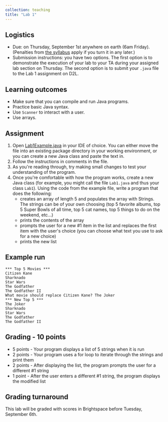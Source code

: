 ```yaml
---
collection: teaching
title: "Lab 1"
---
```


## Logistics
* Due: on Thursday, September 1st  anywhere on earth (6am Friday). (Penalties from [the
	syllabus](https://lgw2.github.io/teaching/csci132-fall-2022/syllabus/)
	apply if you turn it in any later.)
* Submission instructions: you have two options. The first option is to
	demonstrate the execution of your lab to your TA during your assigned lab
	section on Thursday.
	The second option is to submit your `.java` file to the Lab 1
	assignment on D2L.


## Learning outcomes
* Make sure that you can compile and run Java programs.
* Practice basic Java syntax.
* Use `Scanner` to interact with a user.
* Use arrays.

## Assignment

1. Open [Lab1Example.java](https://lgw2.github.io/teaching/csci132-fall-2022/labs/Lab1Example.java) in your IDE of choice. You can either move the file into an existing package directory
in your working environment, or you can create a new Java class and paste the
text in.
2. Follow the instructions in comments in the file.
3. As you're reading through, try making small changes to test your
   understanding of the program.
4. Once you're comfortable with how the program works, create a new Java class
   (for example, you might call the file `Lab1.java` and thus your class
   `Lab1`). Using the code from the example file, write a program that does the
   following:
   * creates an array of length 5 and populates the array with Strings. The strings can be of your own choosing (top 5 favorite albums, top 5 Super Bowls of all time, top 5 cat names, top 5 things to do on the weekend, etc...)
   * prints the contents of the array
   * prompts the user for a new #1 item in the list and replaces the first item
	   with the user's choice (you can choose what text you use to ask for a
	   new choice)
	* prints the new list

## Example run
```
*** Top 5 Movies ***
Citizen Kane
Sharknado
Star Wars
The Godfather
The Godfather II
What movie should replace Citizen Kane? The Joker
*** New Top 5 ***
The Joker
Sharknado
Star Wars
The Godfather
The Godfather II
```

## Grading - 10 points
* 5 points - Your program displays a list of 5 strings when it is run
* 2 points - Your program uses a for loop to iterate through the strings and print them
* 2 points - After displaying the list, the program prompts the user for a different #1 string
* 1 point - After the user enters a different #1 string, the program displays the modified list

## Grading turnaround
This lab will be graded with scores in Brightspace before Tuesday, September
6th.
